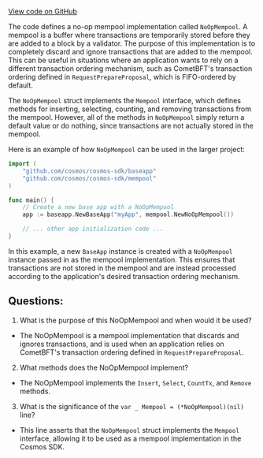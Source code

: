 [View code on GitHub](https://github.com/cosmos/cosmos-sdk.git/types/mempool/noop.go)

The code defines a no-op mempool implementation called `NoOpMempool`. A mempool is a buffer where transactions are temporarily stored before they are added to a block by a validator. The purpose of this implementation is to completely discard and ignore transactions that are added to the mempool. This can be useful in situations where an application wants to rely on a different transaction ordering mechanism, such as CometBFT's transaction ordering defined in `RequestPrepareProposal`, which is FIFO-ordered by default.

The `NoOpMempool` struct implements the `Mempool` interface, which defines methods for inserting, selecting, counting, and removing transactions from the mempool. However, all of the methods in `NoOpMempool` simply return a default value or do nothing, since transactions are not actually stored in the mempool.

Here is an example of how `NoOpMempool` can be used in the larger project:

```go
import (
    "github.com/cosmos/cosmos-sdk/baseapp"
    "github.com/cosmos/cosmos-sdk/mempool"
)

func main() {
    // Create a new base app with a NoOpMempool
    app := baseapp.NewBaseApp("myApp", mempool.NewNoOpMempool())

    // ... other app initialization code ...
}
```

In this example, a new `BaseApp` instance is created with a `NoOpMempool` instance passed in as the mempool implementation. This ensures that transactions are not stored in the mempool and are instead processed according to the application's desired transaction ordering mechanism.
## Questions: 
 1. What is the purpose of this NoOpMempool and when would it be used?
- The NoOpMempool is a mempool implementation that discards and ignores transactions, and is used when an application relies on CometBFT's transaction ordering defined in `RequestPrepareProposal`.

2. What methods does the NoOpMempool implement?
- The NoOpMempool implements the `Insert`, `Select`, `CountTx`, and `Remove` methods.

3. What is the significance of the `var _ Mempool = (*NoOpMempool)(nil)` line?
- This line asserts that the `NoOpMempool` struct implements the `Mempool` interface, allowing it to be used as a mempool implementation in the Cosmos SDK.